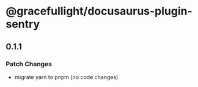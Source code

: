 # @gracefullight/docusaurus-plugin-sentry

## 0.1.1

### Patch Changes

- migrate yarn to pnpm (no code changes)
